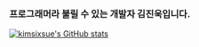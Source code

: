 ### 프로그래머라 불릴 수 있는 개발자 김진욱입니다.

[![kimsixsue's GitHub stats](https://github-readme-stats.vercel.app/api?username=kimsixsue&count_private=true&theme=highcontrast&show_icons=true)](https://github.com/anuraghazra/github-readme-stats)
